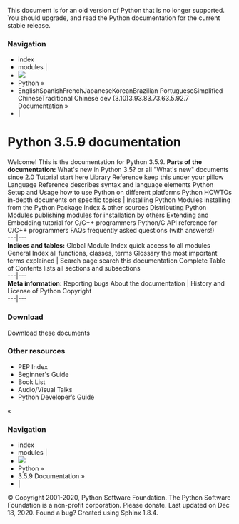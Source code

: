 This document is for an old version of Python that is no longer supported. You should upgrade, and read the  Python documentation for the current stable release. 
### Navigation
  * index
  * modules |
  * ![](https://docs.python.org/3.5/_static/py.png)
  * Python »
  * EnglishSpanishFrenchJapaneseKoreanBrazilian PortugueseSimplified ChineseTraditional Chinese dev (3.10)3.93.83.73.63.5.92.7 Documentation »
  * | 


# Python 3.5.9 documentation
Welcome! This is the documentation for Python 3.5.9. 
**Parts of the documentation:**
What's new in Python 3.5? or all "What's new" documents since 2.0 Tutorial start here Library Reference keep this under your pillow Language Reference describes syntax and language elements Python Setup and Usage how to use Python on different platforms Python HOWTOs in-depth documents on specific topics |  Installing Python Modules installing from the Python Package Index & other sources Distributing Python Modules publishing modules for installation by others Extending and Embedding tutorial for C/C++ programmers Python/C API reference for C/C++ programmers FAQs frequently asked questions (with answers!)  
---|---  
**Indices and tables:**
Global Module Index quick access to all modules General Index all functions, classes, terms Glossary the most important terms explained |  Search page search this documentation Complete Table of Contents lists all sections and subsections  
---|---  
**Meta information:**
Reporting bugs About the documentation |  History and License of Python Copyright  
---|---  
### Download
Download these documents
### Other resources
  * PEP Index
  * Beginner's Guide
  * Book List
  * Audio/Visual Talks
  * Python Developer’s Guide


«
### Navigation
  * index
  * modules |
  * ![](https://docs.python.org/3.5/_static/py.png)
  * Python »
  * 3.5.9 Documentation » 
  * | 


© Copyright 2001-2020, Python Software Foundation. The Python Software Foundation is a non-profit corporation. Please donate. Last updated on Dec 18, 2020. Found a bug? Created using Sphinx 1.8.4. 
